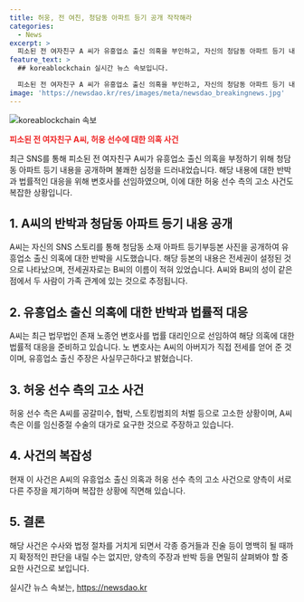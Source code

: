 ```yaml
---
title: 허웅, 전 여친, 청담동 아파트 등기 공개 작작해라
categories:
  - News
excerpt: >
  피소된 전 여자친구 A 씨가 유흥업소 출신 의혹을 부인하고, 자신의 청담동 아파트 등기 내용을 SNS에 공개하여 의혹을 반박했다. 해당 등본에는 본인과 B 씨의 성이 같아 가족 관계로 추정되며, 변호사를 선임하여 의혹에 대응할 것을 밝혔다. 반면, 프로농구 선수 허웅 측은 A 씨를 공갈미수 등으로 고소하고, 임신을 이유로 3억 원을 요구했다는 주장을 하고 있다. A 씨 측은 해당 금액은 임신중절 수술의 대가로 제시된 것이며, 이후 돈을 받을 의사가 없다고 주장했다.
feature_text: >
  ## koreablockchain 실시간 뉴스 속보입니다.

  피소된 전 여자친구 A 씨가 유흥업소 출신 의혹을 부인하고, 자신의 청담동 아파트 등기 내용을 SNS에 공개하여 의혹을 반박했다. 해당 등본에는 본인과 B 씨의 성이 같아 가족 관계로 추정되며, 변호사를 선임하여 의혹에 대응할 것을 밝혔다. 반면, 프로농구 선수 허웅 측은 A 씨를 공갈미수 등으로 고소하고, 임신을 이유로 3억 원을 요구했다는 주장을 하고 있다. A 씨 측은 해당 금액은 임신중절 수술의 대가로 제시된 것이며, 이후 돈을 받을 의사가 없다고 주장했다.
image: 'https://newsdao.kr/res/images/meta/newsdao_breakingnews.jpg'
---
```


<p><img src="https://newsdao.kr/res/images/meta/newsdao_breakingnews.jpg" alt="koreablockchain 속보" /></p>

<p><b><span style="color: #ee2323;">피소된 전 여자친구 A씨, 허웅 선수에 대한 의혹 사건</span></b></p>

<p data-ke-size="size16">최근 SNS를 통해 피소된 전 여자친구 A씨가 유흥업소 출신 의혹을 부정하기 위해 청담동 아파트 등기 내용을 공개하며 불쾌한 심정을 드러내었습니다. 해당 내용에 대한 반박과 법률적인 대응을 위해 변호사를 선임하였으며, 이에 대한 허웅 선수 측의 고소 사건도 복잡한 상황입니다.</p>

<h2 data-ke-size="size26">1. A씨의 반박과 청담동 아파트 등기 내용 공개</h2>

<p data-ke-size="size16">A씨는 자신의 SNS 스토리를 통해 청담동 소재 아파트 등기부등본 사진을 공개하여 유흥업소 출신 의혹에 대한 반박을 시도했습니다. 해당 등본의 내용은 전세권이 설정된 것으로 나타났으며, 전세권자로는 B씨의 이름이 적혀 있었습니다. A씨와 B씨의 성이 같은 점에서 두 사람이 가족 관계에 있는 것으로 추정됩니다.</p>

<h2 data-ke-size="size26">2. 유흥업소 출신 의혹에 대한 반박과 법률적 대응</h2>

<p data-ke-size="size16">A씨는 최근 법무법인 존재 노종언 변호사를 법률 대리인으로 선임하여 해당 의혹에 대한 법률적 대응을 준비하고 있습니다. 노 변호사는 A씨의 아버지가 직접 전세를 얻어 준 것이며, 유흥업소 출신 주장은 사실무근하다고 밝혔습니다.</p>

<h2 data-ke-size="size26">3. 허웅 선수 측의 고소 사건</h2>

<p data-ke-size="size16">허웅 선수 측은 A씨를 공갈미수, 협박, 스토킹범죄의 처벌 등으로 고소한 상황이며, A씨 측은 이를 임신중절 수술의 대가로 요구한 것으로 주장하고 있습니다.</p>

<h2 data-ke-size="size26">4. 사건의 복잡성</h2>

<p data-ke-size="size16">현재 이 사건은 A씨의 유흥업소 출신 의혹과 허웅 선수 측의 고소 사건으로 양측이 서로 다른 주장을 제기하며 복잡한 상황에 직면해 있습니다.</p>

<h2 data-ke-size="size26">5. 결론</h2>

<p data-ke-size="size16">해당 사건은 수사와 법정 절차를 거치게 되면서 각종 증거들과 진술 등이 명백히 될 때까지 확정적인 판단을 내릴 수는 없지만, 양측의 주장과 반박 등을 면밀히 살펴봐야 할 중요한 사건으로 보입니다.</p>
실시간 뉴스 속보는, <a href="https://newsdao.kr" rel="dofollow">https://newsdao.kr</a>


